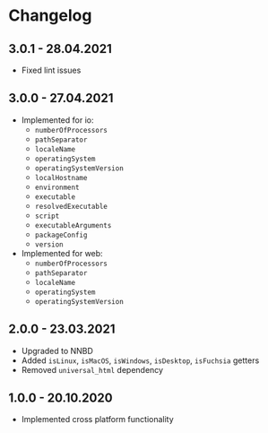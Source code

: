 # Changelog

## 3.0.1 - 28.04.2021

* Fixed lint issues

## 3.0.0 - 27.04.2021

* Implemented for io:
  * `numberOfProcessors`
  * `pathSeparator`
  * `localeName`
  * `operatingSystem`
  * `operatingSystemVersion`
  * `localHostname`
  * `environment`
  * `executable`
  * `resolvedExecutable`
  * `script`
  * `executableArguments`
  * `packageConfig`
  * `version`
* Implemented for web:
  * `numberOfProcessors`
  * `pathSeparator`
  * `localeName`
  * `operatingSystem`
  * `operatingSystemVersion`

## 2.0.0 - 23.03.2021

* Upgraded to NNBD
* Added `isLinux`, `isMacOS`, `isWindows`, `isDesktop`, `isFuchsia` getters
* Removed `universal_html` dependency

## 1.0.0 - 20.10.2020

* Implemented cross platform functionality
